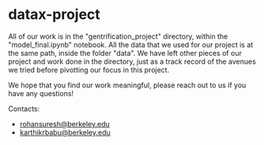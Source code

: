 # datax-project


All of our work is in the "gentrification_project" directory, within the "model_final.ipynb" notebook. 
All the data that we used for our project is at the same path, inside the folder "data". We have left other pieces 
of our project and work done in the directory, just as a track record of the avenues we tried before pivotting our
focus in this project.

We hope that you find our work meaningful, please reach out to us if you have any questions!

Contacts:
- rohansuresh@berkeley.edu
- karthikrbabu@berkeley.edu



